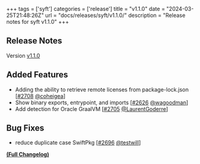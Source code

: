 +++
tags = ['syft']
categories = ['release']
title = "v1.1.0"
date = "2024-03-25T21:48:26Z"
url = "docs/releases/syft/v1.1.0/"
description = "Release notes for syft v1.1.0"
+++

## Release Notes

Version [v1.1.0](https://github.com/anchore/syft/releases/tag/v1.1.0)

## Added Features

- Adding the ability to retrieve remote licenses from package-lock.json [[#2708](https://github.com/anchore/syft/pull/2708) [@coheigea](https://github.com/coheigea)]
- Show binary exports, entrypoint, and imports [[#2626](https://github.com/anchore/syft/pull/2626) [@wagoodman](https://github.com/wagoodman)]
- Add detection for Oracle GraalVM [[#2705](https://github.com/anchore/syft/pull/2705) [@LaurentGoderre](https://github.com/LaurentGoderre)]

## Bug Fixes

- reduce duplicate case SwiftPkg [[#2696](https://github.com/anchore/syft/pull/2696) [@testwill](https://github.com/testwill)]

**[(Full Changelog)](https://github.com/anchore/syft/compare/v1.0.1...v1.1.0)**
